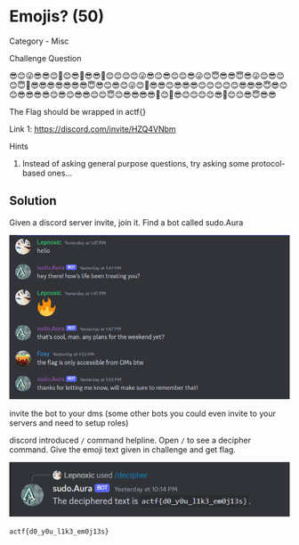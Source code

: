 # Emojis? (50)

Category - Misc

Challenge Question

😎😊😜😎😎😊🥳😊😎🥳😎😎🥳😊😊😊😊😜😎😊😎😊😊😎😜😊😇😎😎😇😎😜😊😎😊😊😇🥳😎😎😎😎😎😎😎😇😎😊😎😊😜😊🥳😎😎😊😎😎😎😊😊😊😊😊😎😎😎😇😎😊😊😎😎😎😎😊😎😊😎😎😊😊😇😊😎😎😎😎🥳😊🥳😎😊😊😊😊😎🥳😊😊😎😇😎😎

The Flag should be wrapped in actf{}

Link 1: https://discord.com/invite/HZQ4VNbm

Hints
1) Instead of asking general purpose questions, try asking some protocol-based ones...

## Solution

Given a discord server invite, join it. Find a bot called sudo.Aura

![alt text](image.png)

invite the bot to your dms (some other bots you could even invite to your servers and need to setup roles)

discord introduced `/` command helpline. Open `/` to see a decipher command. Give the emoji text given in challenge and get flag.

![alt text](image-1.png)

`actf{d0_y0u_l1k3_em0j13s}`